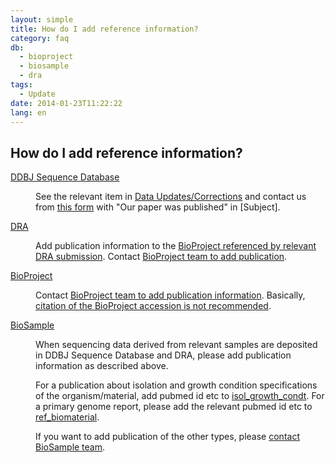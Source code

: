 ```yaml
---
layout: simple
title: How do I add reference information?
category: faq
db:
  - bioproject
  - biosample
  - dra
tags: 
  - Update
date: 2014-01-23T11:22:22
lang: en
---
```


## How do I add reference information?

<div class="term_def">
  <dl><dt><a href="/ddbj/submission.html">DDBJ Sequence Database</a></dt>
    <dd>
      <p>See the relevant item in <a href="/ddbj/update-e.html">Data Updates/Corrections</a> and contact us from <a href="/ddbj/update-form-e.html">this form</a> with "Our paper was published" in [Subject].</p>
    </dd><dt><a href="/dra/index-e.html">DRA</a></dt>
    <dd>
      <p>Add publication information to the <a href="/dra/submission.html#metadata">BioProject referenced by relevant DRA submission</a>. Contact <a href="/contact-ddbj-e.html#to-ddbj">BioProject team to add publication</a>.</p>
    </dd><dt><a href="/bioproject/index-e.html">BioProject</a></dt>
    <dd>
      <p>Contact <a href="/contact-ddbj-e.html">BioProject team to add publication information</a>. Basically, <a href="/bioproject/faq-e.html#project-accession">citation of the BioProject accession is not recommended</a>.</p>
    </dd><dt><a href="/biosample/index-e.html">BioSample</a></dt>
    <dd>
      <p>When sequencing data derived from relevant samples are deposited in DDBJ Sequence Database and DRA, please add publication information as described above.</p>
      <p>For a publication about isolation and growth condition specifications of the organism/material, add pubmed id etc to <a href="/biosample/attribute-e.html?all=all#isol_growth_condt">isol_growth_condt</a>. For a primary genome report, please add the relevant pubmed id etc to <a href="/biosample/attribute-e.html?all=all#ref_biomaterial">ref_biomaterial</a>.</p>
      <p>If you want to add publication of the other types, please <a href="/contact-ddbj-e.html">contact BioSample team</a>.</p>
    </dd>
  </dl>
</div>
